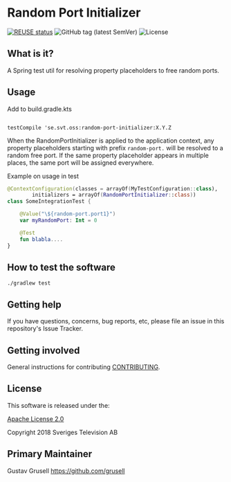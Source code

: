 
# Random Port Initializer

[![REUSE status](https://api.reuse.software/badge/github.com/svt/random-port-initializer)](https://api.reuse.software/info/github.com/svt/random-port-initializer)
![GitHub tag (latest SemVer)](https://img.shields.io/github/v/tag/svt/random-port-initializer)
![License](https://img.shields.io/badge/License-Apache%202.0-blue.svg)

## What is it?

A Spring test util for resolving property placeholders to free random ports.

## Usage

Add to build.gradle.kts

```console

testCompile 'se.svt.oss:random-port-initializer:X.Y.Z

```

When the RandomPortInitializer is applied to the application context, any property placeholders
starting with prefix ```random-port.``` will be resolved to a random free port. If the same
property placeholder appears in multiple places, the same port will be assigned everywhere.

Example on usage in test

```kotlin
@ContextConfiguration(classes = arrayOf(MyTestConfiguration::class),
        initializers = arrayOf(RandomPortInitializer::class))
class SomeIntegrationTest {

    @Value("\${random-port.port1}")
    var myRandomPort: Int = 0

    @Test
    fun blabla....
}
```


## How to test the software

```console
./gradlew test
```

## Getting help

If you have questions, concerns, bug reports, etc, please file an issue in this repository's Issue Tracker.

## Getting involved

General instructions for contributing [CONTRIBUTING](docs/CONTRIBUTING.adoc).

## License

This software is released under the:

[Apache License 2.0](LICENSE)

Copyright 2018 Sveriges Television AB

## Primary Maintainer

Gustav Grusell <https://github.com/grusell>
